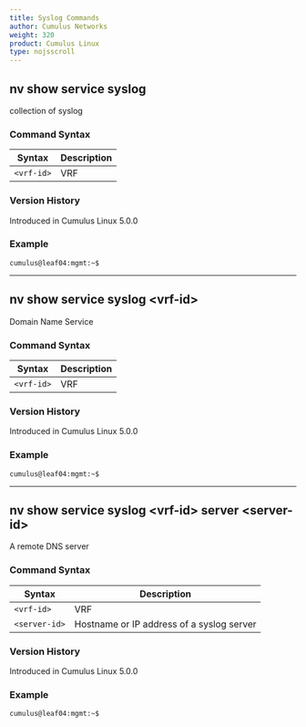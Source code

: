 ```yaml
---
title: Syslog Commands
author: Cumulus Networks
weight: 320
product: Cumulus Linux
type: nojsscroll
---
```

## nv show service syslog

collection of syslog

### Command Syntax

| Syntax |  Description   |
| --------- | -------------- |
| `<vrf-id>` |    VRF |

### Version History

Introduced in Cumulus Linux 5.0.0

### Example

```
cumulus@leaf04:mgmt:~$ 
```

- - -

## nv show service syslog \<vrf-id\>

Domain Name Service

### Command Syntax

| Syntax |  Description   |
| --------- | -------------- |
| `<vrf-id>` |    VRF |

### Version History

Introduced in Cumulus Linux 5.0.0

### Example

```
cumulus@leaf04:mgmt:~$ 
```

- - -

## nv show service syslog \<vrf-id\> server \<server-id\>

A remote DNS server

### Command Syntax

| Syntax |  Description   |
| --------- | -------------- |
| `<vrf-id>` |    VRF |
| `<server-id>` | Hostname or IP address of a syslog server |

### Version History

Introduced in Cumulus Linux 5.0.0

### Example

```
cumulus@leaf04:mgmt:~$ 
```
